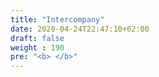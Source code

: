 ```yaml
---
title: "Intercompany"
date: 2020-04-24T22:47:10+02:00
draft: false
weight : 190
pre: "<b> </b>"
---
```


